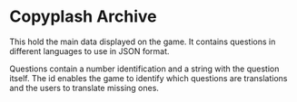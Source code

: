 # Copyplash Archive
This hold the main data displayed on the game. It contains questions in different languages to use in JSON format.

Questions contain a number identification and a string with the question itself. The id enables the game to identify which questions are translations and the users to translate missing ones.
